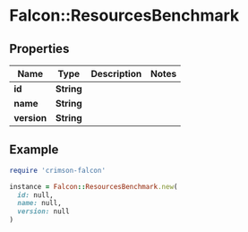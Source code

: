 # Falcon::ResourcesBenchmark

## Properties

| Name | Type | Description | Notes |
| ---- | ---- | ----------- | ----- |
| **id** | **String** |  |  |
| **name** | **String** |  |  |
| **version** | **String** |  |  |

## Example

```ruby
require 'crimson-falcon'

instance = Falcon::ResourcesBenchmark.new(
  id: null,
  name: null,
  version: null
)
```

